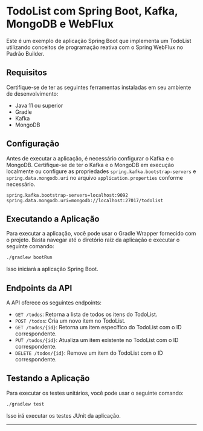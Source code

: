 # TodoList com Spring Boot, Kafka, MongoDB e WebFlux

Este é um exemplo de aplicação Spring Boot que implementa um TodoList utilizando conceitos de programação reativa com o Spring WebFlux no Padrão Builder.

## Requisitos

Certifique-se de ter as seguintes ferramentas instaladas em seu ambiente de desenvolvimento:

- Java 11 ou superior
- Gradle
- Kafka
- MongoDB

## Configuração

Antes de executar a aplicação, é necessário configurar o Kafka e o MongoDB. Certifique-se de ter o Kafka e o MongoDB em execução localmente ou configure as propriedades `spring.kafka.bootstrap-servers` e `spring.data.mongodb.uri` no arquivo `application.properties` conforme necessário.

```properties
spring.kafka.bootstrap-servers=localhost:9092
spring.data.mongodb.uri=mongodb://localhost:27017/todolist
```

## Executando a Aplicação

Para executar a aplicação, você pode usar o Gradle Wrapper fornecido com o projeto. Basta navegar até o diretório raiz da aplicação e executar o seguinte comando:

```bash
./gradlew bootRun
```

Isso iniciará a aplicação Spring Boot.

## Endpoints da API

A API oferece os seguintes endpoints:

- `GET /todos`: Retorna a lista de todos os itens do TodoList.
- `POST /todos`: Cria um novo item no TodoList.
- `GET /todos/{id}`: Retorna um item específico do TodoList com o ID correspondente.
- `PUT /todos/{id}`: Atualiza um item existente no TodoList com o ID correspondente.
- `DELETE /todos/{id}`: Remove um item do TodoList com o ID correspondente.

## Testando a Aplicação

Para executar os testes unitários, você pode usar o seguinte comando:

```bash
./gradlew test
```

Isso irá executar os testes JUnit da aplicação.

---